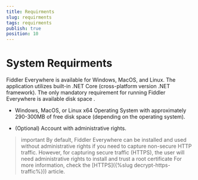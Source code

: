 ```yaml
---
title: Requirments
slug: requirments
tags: requirments
publish: true
position: 10
---
```


# System Requirments

Fiddler Everywhere is available for Windows, MacOS, and Linux. The application utilizes built-in .NET Core (cross-platform version .NET framework). The only mandatory requirement for running Fiddler Everywhere is available disk space .

- Windows, MacOS, or Linux x64 Operating System with approximately 290-300MB of free disk space (depending on the operating system).

- (Optional) Account with administrative rights.

>important By default, Fiddler Everywhere can be installed and used without administrative rights if you need to capture non-secure HTTP traffic. However, for capturing secure traffic (HTTPS), the user will need administrative rights to install and trust a root certificate For more information, check the [HTTPS]({%slug decrypt-https-traffic%})) article.